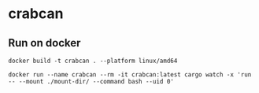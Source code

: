 # crabcan

## Run on docker

```
docker build -t crabcan . --platform linux/amd64
```

```
docker run --name crabcan --rm -it crabcan:latest cargo watch -x 'run -- --mount ./mount-dir/ --command bash --uid 0'
```
